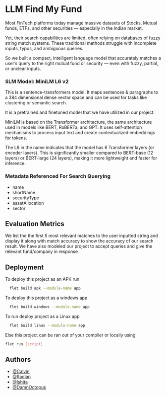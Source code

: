 
# LLM Find My Fund 

Most FinTech platforms today manage massive datasets of Stocks, Mutual funds, ETFs, and other securities — especially in the Indian market.

 Yet, their search capabilities are limited, often relying on databases of fuzzy string match systems. These traditional methods struggle with incomplete inputs, typos, and ambiguous queries.

So we built a compact, intelligent language model that accurately matches a user’s query to the right mutual fund or security — even with fuzzy, partial, or unclear inputs.




### SLM Model: MiniLM L6 v2

This is a sentence-transformers model: It maps sentences & paragraphs to a 384 dimensional dense vector space and can be used for tasks like clustering or semantic search.

It is a pretrained and finetuned model that we have utilized in our project.


MiniLM is based on the Transformer architecture, the same architecture used in models like BERT, RoBERTa, and GPT.
It uses self-attention mechanisms to process input text and create contextualized embeddings for tokens.


The L6 in the name indicates that the model has 6 Transformer layers (or encoder layers).
This is significantly smaller compared to BERT-base (12 layers) or BERT-large (24 layers), making it more lightweight and faster for inference.


### Metadata Referenced For Search Querying

- name
- shortName
- securityType
- assetAllocation
- sector


## Evaluation Metrics

We list the the first 5 most relevant matches to the user inputted string and display it along with match accuracy to show the accuracy of our search result. We have also modeled our project to accept queries and give the relevant fund/company in response

## Deployment

To deploy this project as an APK run

```bash
  flet build apk --module-name app
```

To deploy this project as a windows app

```bash
  flet build windows --module-name app
```

To run deploy project as a Linux app

```bash
  flet build linux --module-name app
```

Else this project can be ran out of your compiler or locally using 

```bash
flet run [script]
```

## Authors

- [@Calvin](https://github.com/Calvyin)
- [@Radian](https://github.com/Radian1308)
- [@Ishita](https://github.com/ishitasampat)
- [@DamnOctopus](https://github.com/damnoctopus)
